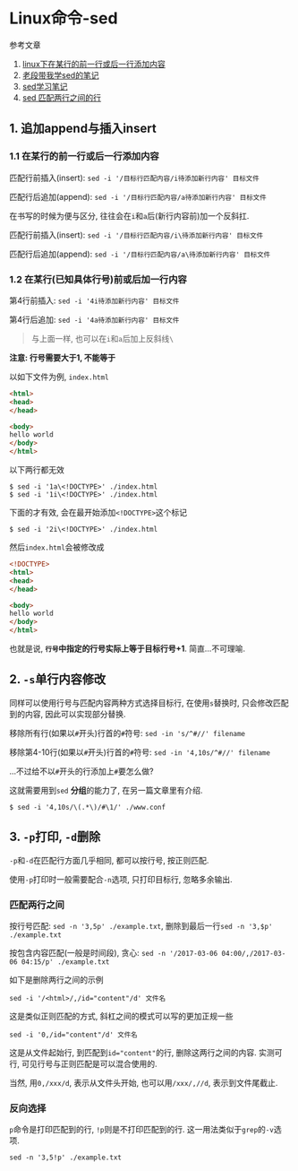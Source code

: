 # Linux命令-sed

参考文章

1. [linux下在某行的前一行或后一行添加内容](http://www.361way.com/sed-process-lines/2263.html)
2. [老段带我学sed的笔记](http://foolishfish.blog.51cto.com/3822001/1376171)
3. [sed学习笔记](http://www.cnblogs.com/jcli/p/4088514.html)
4. [sed 匹配两行之间的行](http://blog.chinaunix.net/uid-10697776-id-2935704.html)

## 1. 追加append与插入insert

### 1.1 在某行的前一行或后一行添加内容

匹配行前插入(insert): `sed -i '/目标行匹配内容/i待添加新行内容' 目标文件`

匹配行后追加(append): `sed -i '/目标行匹配内容/a待添加新行内容' 目标文件`

在书写的时候为便与区分, 往往会在`i`和`a`后(新行内容前)加一个反斜扛.

匹配行前插入(insert): `sed -i '/目标行匹配内容/i\待添加新行内容' 目标文件`

匹配行后追加(append): `sed -i '/目标行匹配内容/a\待添加新行内容' 目标文件`

### 1.2 在某行(已知具体行号)前或后加一行内容

第4行前插入: `sed -i '4i待添加新行内容' 目标文件`

第4行后追加: `sed -i '4a待添加新行内容' 目标文件`

> 与上面一样, 也可以在`i`和`a`后加上反斜线`\`

**注意: 行号需要大于1, 不能等于**

以如下文件为例, `index.html`

```html
<html>
<head>
</head>

<body>
hello world
</body>
</html>
```

以下两行都无效

```
$ sed -i '1a\<!DOCTYPE>' ./index.html
$ sed -i '1i\<!DOCTYPE>' ./index.html
```

下面的才有效, 会在最开始添加`<!DOCTYPE>`这个标记

```
$ sed -i '2i\<!DOCTYPE>' ./index.html
```

然后`index.html`会被修改成

```html
<!DOCTYPE>
<html>
<head>
</head>

<body>
hello world
</body>
</html>
```

也就是说, **`行号`中指定的行号实际上等于目标行号+1**. 简直...不可理喻.

## 2. `-s`单行内容修改

同样可以使用行号与匹配内容两种方式选择目标行, 在使用`s`替换时, 只会修改匹配到的内容, 因此可以实现部分替换.

移除所有行(如果以`#`开头)行首的`#`符号: `sed -in 's/^#//' filename`

移除第4-10行(如果以`#`开头)行首的`#`符号: `sed -in '4,10s/^#//' filename`

...不过给不以`#`开头的行添加上`#`要怎么做?

这就需要用到`sed` **分组**的能力了, 在另一篇文章里有介绍.

```
$ sed -i '4,10s/\(.*\)/#\1/' ./www.conf
```

## 3. `-p`打印, `-d`删除

`-p`和`-d`在匹配行方面几乎相同, 都可以按行号, 按正则匹配.

使用`-p`打印时一般需要配合`-n`选项, 只打印目标行, 忽略多余输出.

### 匹配两行之间

按行号匹配: `sed -n '3,5p' ./example.txt`, 删除到最后一行`sed -n '3,$p' ./example.txt`

按包含内容匹配(一般是时间段), 贪心: `sed -n '/2017-03-06 04:00/,/2017-03-06 04:15/p' ./example.txt`

如下是删除两行之间的示例

```
sed -i '/<html>/,/id="content"/d' 文件名
```

这是类似正则匹配的方式, 斜杠之间的模式可以写的更加正规一些

```
sed -i '0,/id="content"/d' 文件名
```

这是从文件起始行, 到匹配到`id="content"`的行, 删除这两行之间的内容. 实测可行, 可见行号与正则匹配是可以混合使用的. 

当然, 用`0,/xxx/d`, 表示从文件头开始, 也可以用`/xxx/,//d`, 表示到文件尾截止.

### 反向选择

`p`命令是打印匹配到的行, `!p`则是不打印匹配到的行. 这一用法类似于`grep`的`-v`选项.

`sed -n '3,5!p' ./example.txt`
